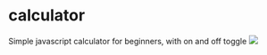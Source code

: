 # calculator
Simple javascript calculator for beginners, with on and off toggle
<img src='screenshot.jpg'/>
